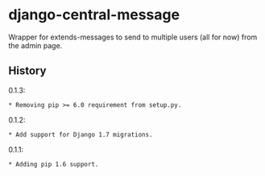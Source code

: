 django-central-message
======================

Wrapper for extends-messages to send to multiple users (all for now) from the admin page.

History
-------

0.1.3:

    * Removing pip >= 6.0 requirement from setup.py.

0.1.2:

    * Add support for Django 1.7 migrations.

0.1.1:

    * Adding pip 1.6 support.

